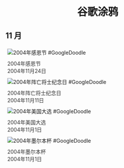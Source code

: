 
<h1 align="center"> 谷歌涂鸦 </h1>




## 11 月

<div class="image">


<img src="https://lh3.googleusercontent.com/dlRuKgPuzpIkn78V-O0U0dThD3RH6dZ4d8wWfQwuR_2ugEWAzU0EoB-sqUPyGiPXv2CDJhnz9vMJE1KAJ8NHAWaKj-z9nT_Jyy69PjaR=s660" alt="2004年感恩节 #GoogleDoodle" style="margin: 5px"/>
<div class="info" style="font-size: 14px; color:#333333; margin:5px"><div class="title">2004年感恩节</div><div class="date">2004年11月24日</div></div>

<img src="https://www.google.com/logos/2004/poppy04.gif" alt="2004年阵亡将士纪念日 #GoogleDoodle" style="margin: 5px"/>
<div class="info" style="font-size: 14px; color:#333333; margin:5px"><div class="title">2004年阵亡将士纪念日</div><div class="date">2004年11月11日</div></div>

<img src="https://lh3.googleusercontent.com/DUefEo6jQ2MMaYYjVLG10F33_doby3VdbdStiAABuUGMr4skgkCgwoRZ-pihqYMkTV2Xd4x47E5CKQbO_d1r_STOEtWFL497RTk3tuYq8w=s660" alt="2004年美国大选 #GoogleDoodle" style="margin: 5px"/>
<div class="info" style="font-size: 14px; color:#333333; margin:5px"><div class="title">2004年美国大选</div><div class="date">2004年11月1日</div></div>

<img src="https://lh3.googleusercontent.com/VqG_qsFNTp02SsbERadkaH5wIMKzYJUxqXKqGKmhviC9DeF2U4NW_r_e3tVwZMVo_DLB4pVEoJuC7ctNCZ-xzN7W96Lt1XtBQvdwGnk=s660" alt="2004年墨尔本杯 #GoogleDoodle" style="margin: 5px"/>
<div class="info" style="font-size: 14px; color:#333333; margin:5px"><div class="title">2004年墨尔本杯</div><div class="date">2004年11月1日</div></div>

</div>








